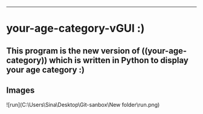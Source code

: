 ---
# your-age-category-vGUI :)

## This program is the new version of ((your-age-category)) which is written in Python to display your age category :)



## Images
![run](C:\Users\Sina\Desktop\Git-sanbox\New folder\run.png)
